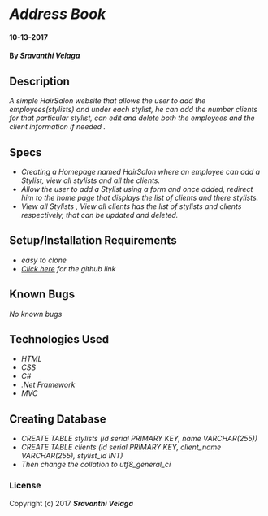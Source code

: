 # _Address Book_

#### 10-13-2017

#### By _**Sravanthi Velaga**_

## Description

_A simple HairSalon website that allows the user to  add the employees(stylists) and under each stylist, he can add the number clients for that particular stylist, can edit and delete both the employees and the client information if needed ._

## Specs

* _Creating a Homepage named HairSalon where an employee can add a Stylist, view all stylists and all the clients._
* _Allow the user to add a Stylist using a form and once added, redirect him to the home page that displays the list of clients and there stylists._
* _View all Stylists , View all clients has the list of stylists and clients respectively, that can be updated and deleted._

## Setup/Installation Requirements

* _easy to clone_
* _<a href="https://github.com/Sravyy/Hair-Salon.git" target="_blank">Click here</a> for the github link_

## Known Bugs

_No known bugs_

## Technologies Used

* _HTML_
* _CSS_
* _C#_
* _.Net Framework_
* _MVC_

## Creating Database
* _CREATE TABLE stylists (id serial PRIMARY KEY, name VARCHAR(255))_
* _CREATE TABLE clients (id serial PRIMARY KEY, client_name VARCHAR(255), stylist_id INT)_
* _Then change the collation to utf8_general_ci_

### License

Copyright (c) 2017 **_Sravanthi Velaga_**
